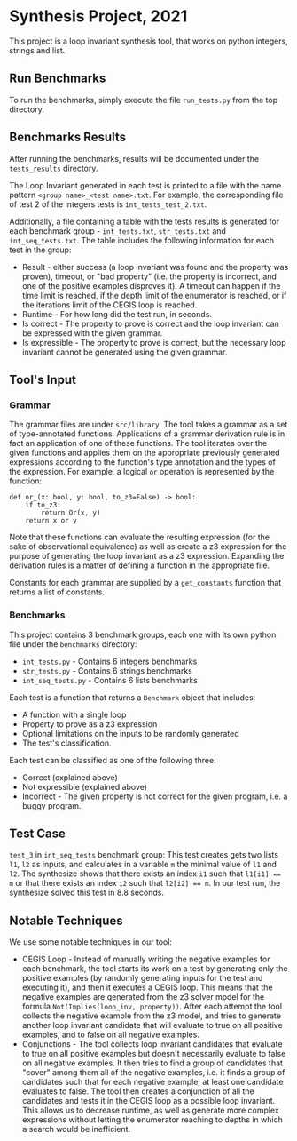 # Synthesis Project, 2021
This project is a loop invariant synthesis tool, that works on python integers, strings and list.
## Run Benchmarks
To run the benchmarks, simply execute the file `run_tests.py` from the top directory. 


## Benchmarks Results
After running the benchmarks, results will be documented under the `tests_results` directory.

The Loop Invariant generated in each test is printed to a file with the name pattern `<group name>_<test name>.txt`. For example, the corresponding file of test 2 of the integers tests is `int_tests_test_2.txt`.

Additionally, a file containing a table with the tests results is generated for each benchmark group - `int_tests.txt`, `str_tests.txt` and `int_seq_tests.txt`. The table includes the following information for each test in the group:
* Result - either success (a loop invariant was found and the property was proven), timeout, or "bad property" (i.e. the property is incorrect, and one of the positive examples disproves it). A timeout can happen if the time limit is reached, if the depth limit of the enumerator is reached, or if the iterations limit of the CEGIS loop is reached.
* Runtime - For how long did the test run, in seconds. 
* Is correct - The property to prove is correct and the loop invariant can be expressed with the given grammar. 
* Is expressible - The property to prove is correct, but the necessary loop invariant cannot be generated using the given grammar.

## Tool's Input
### Grammar
The grammar files are under `src/library`. The tool takes a grammar as a set of type-annotated functions. Applications of a grammar derivation rule is in fact an application of one of these functions. The tool iterates over the given functions and applies them on the appropriate previously generated expressions according to the function's type annotation and the types of the expression. 
For example, a logical `or` operation is represented by the function:
```
def or_(x: bool, y: bool, to_z3=False) -> bool:
    if to_z3:
        return Or(x, y)
    return x or y
```
Note that these functions can evaluate the resulting expression (for the sake of observational equivalence) as well as create a z3 expression for the purpose of generating the loop invariant as a z3 expression. Expanding the derivation rules is a matter of defining a function in the appropriate file. 

Constants for each grammar are supplied by a `get_constants` function that returns a list of constants. 
### Benchmarks
This project contains 3 benchmark groups, each one with its own python file under the `benchmarks` directory:
* `int_tests.py` - Contains 6 integers benchmarks
* `str_tests.py` - Contains 6 strings benchmarks
* `int_seq_tests.py` - Contains 6 lists benchmarks

Each test is a function that returns a `Benchmark` object that includes:
* A function with a single loop
* Property to prove as a z3 expression
* Optional limitations on the inputs to be randomly generated
* The test's classification.

Each test can be classified as one of the following three:
* Correct (explained above)
* Not expressible (explained above)
* Incorrect - The given property is not correct for the given program, i.e. a buggy program.


## Test Case
`test_3` in `int_seq_tests` benchmark group: This test creates gets two lists `l1`, `l2` as inputs, and calculates in a variable `m` the minimal value of `l1` and `l2`. The synthesize shows that there exists an index `i1` such that `l1[i1] == m` or that there exists an index `i2` such that `l2[i2] == m`. In our test run, the synthesize solved this test in 8.8 seconds. 

## Notable Techniques
We use some notable techniques in our tool:
* CEGIS Loop - Instead of manually writing the negative examples for each benchmark, the tool starts its work on a test by generating only the positive examples (by randomly generating inputs for the test and executing it), and then it executes a CEGIS loop. This means that the negative examples are generated from the z3 solver model for the formula `Not(Implies(loop_inv, property))`. After each attempt the tool collects the negative example from the z3 model, and tries to generate another loop invariant candidate that will evaluate to true on all positive examples, and to false on all negative examples.
* Conjunctions - The tool collects loop invariant candidates that evaluate to true on all positive examples but doesn't necessarily evaluate to false on all negative examples. It then tries to find a group of candidates that "cover" among them all of the negative examples, i.e. it finds a group of candidates such that for each negative example, at least one candidate evaluates to false. The tool then creates a conjunction of all the candidates and tests it in the CEGIS loop as a possible loop invariant. This allows us to decrease runtime, as well as generate more complex expressions without letting the enumerator reaching to depths in which a search would be inefficient.
